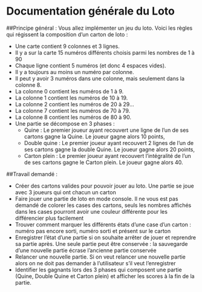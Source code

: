 # Documentation générale du Loto  
##Principe général :
Vous allez implémenter un jeu du loto. Voici les règles qui régissent la composition d’un carton de loto : 
- Une carte contient 9 colonnes et 3 lignes. 
- Il y a sur la carte 15 numéros différents choisis parmi les nombres de 1 à 90
- Chaque ligne contient 5 numéros (et donc 4 espaces vides). 
- Il y a toujours au moins un numéro par colonne. 
- Il peut y avoir 3 numéros dans une colonne, mais seulement dans la colonne 8. 
- La colonne 0 contient les numéros de 1 à 9. 
- La colonne 1 contient les numéros de 10 à 19. 
- La colonne 2 contient les numéros de 20 à 29… 
- La colonne 7 contient les numéros de 70 à 79. 
- La colonne 8 contient les numéros de 80 à 90. 
- Une partie se décompose en 3 phases : 
    - Quine : Le premier joueur ayant recouvert une ligne de l’un de ses cartons gagne la Quine. Le joueur gagne alors 10 points, 
    - Double quine : Le premier joueur ayant recouvert 2 lignes de l’un de ses cartons gagne la double Quine. Le joueur gagne alors 20 points, 
    - Carton plein : Le premier joueur ayant recouvert l’intégralité de l’un de ses cartons gagne le Carton plein. Le joueur gagne alors 40.

##Travail demandé :
- Créer des cartons valides pour pouvoir jouer au loto. Une partie se joue avec 3 joueurs qui ont chacun un carton
- Faire jouer une partie de loto en mode console. Il ne vous est pas demandé de colorer les cases des cartons, seuls les nombres affichés dans les       cases pourront avoir une couleur différente pour les différencier plus facilement 
- Trouver comment marquer les différents états d’une case d’un carton : numéro pas encore sorti, numéro sorti et présent sur le carton
- Enregistrer l’état d’une partie si on souhaite arrêter de jouer et reprendre sa partie après. Une seule partie peut être conservée : la sauvegarde          d’une nouvelle partie écrase l’ancienne partie conservée
- Relancer une nouvelle partie. Si on veut relancer une nouvelle partie alors on ne doit pas demander à l’utilisateur s’il veut l’enregistrer
- Identifier les gagnants lors des 3 phases qui composent une partie (Quine, Double Quine et Carton plein) et afficher les scores à la fin de la              partie. 
